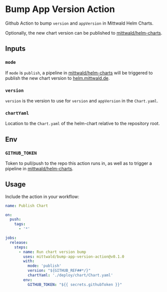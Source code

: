 # Bump App Version Action

Github Action to bump `version` and `appVersion` in Mittwald Helm Charts.

Optionally, the new chart version can be published to [mittwald/helm-charts](https://github.com/mittwald/helm-charts).

## Inputs

### `mode`

If `mode` is `publish`, a pipeline in [mittwald/helm-charts](https://github.com/mittwald/helm-charts) will be triggered to publish the new chart version to [helm.mittwald.de](helm.mittwald.de).

### `version`

`version` is the version to use for `version` and `appVersion` in the `Chart.yaml`.

### `chartYaml`

Location to the `Chart.yaml` of the helm-chart relative to the repository root.

## Env

### `GITHUB_TOKEN`

Token to pull/push to the repo this action runs in, as well as to trigger a pipeline in [mittwald/helm-charts](https://github.com/mittwald/helm-charts).

## Usage

Include the action in your workflow:

```yaml
name: Publish Chart

on:
  push:
    tags:
      - '*'

jobs:
  release:
    steps:
      - name: Run chart version bump
        uses: mittwald/bump-app-version-action@v0.1.0
        with:
          mode: 'publish'
          version: "${GITHUB_REF##*/}"
          chartYaml: './deploy/chart/Chart.yaml'
        env:
          GITHUB_TOKEN: "${{ secrets.githubToken }}"
```
